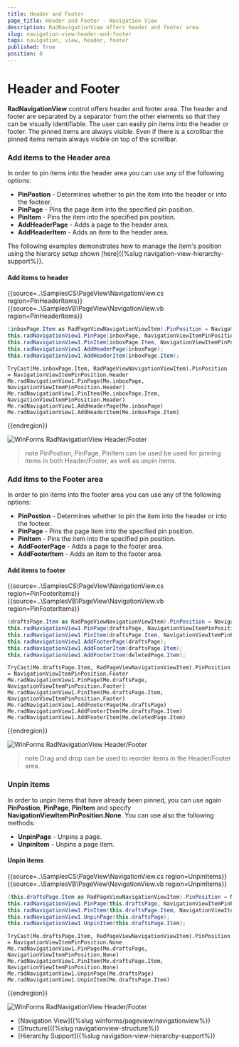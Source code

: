```yaml
---
title: Header and Footer
page_title: Header and Footer - Navigation View
description: RadNavigationView offers header and footer area.
slug: navigation-view-header-and-footer
tags: navigation, view, header, footer
published: True
position: 8
---
```


# Header and Footer

**RadNavigationView** control offers header and footer area. The header and footer are separated by a separator from the other elements so that they can be visually identifiable. The user can easily pin items into the header or footer. The pinned items are always visible. Even if there is a scrollbar the pinned items remain always visible on top of the scrollbar. 

### Add items to the Header area

In order to pin items into the header area you can use any of the following options:
* **PinPostion** - Determines whether to pin the item into the header or into the footeer.
* **PinPage** - Pins the page item into the specified pin position.
* **PinItem** - Pins the item into the specified pin position.
* **AddHeaderPage** - Adds a page to the header area.
* **AddHeaderItem** - Adds an item to the header area.

The following examples demonstrates how to manage the item's position using the hierarcy setup shown [here]({%slug navigation-view-hierarchy-support%}).

#### Add items to header

{{source=..\SamplesCS\PageView\NavigationView.cs region=PinHeaderItems}} 
{{source=..\SamplesVB\PageView\NavigationView.vb region=PinHeaderItems}} 

````C#
(inboxPage.Item as RadPageViewNavigationViewItem).PinPosition = NavigationViewItemPinPosition.Header;
this.radNavigationView1.PinPage(inboxPage, NavigationViewItemPinPosition.Header);
this.radNavigationView1.PinItem(inboxPage.Item, NavigationViewItemPinPosition.Header);
this.radNavigationView1.AddHeaderPage(inboxPage);
this.radNavigationView1.AddHeaderItem(inboxPage.Item);

````
````VB.NET
TryCast(Me.inboxPage.Item, RadPageViewNavigationViewItem).PinPosition = NavigationViewItemPinPosition.Header
Me.radNavigationView1.PinPage(Me.inboxPage, NavigationViewItemPinPosition.Header)
Me.radNavigationView1.PinItem(Me.inboxPage.Item, NavigationViewItemPinPosition.Header)
Me.radNavigationView1.AddHeaderPage(Me.inboxPage)
Me.radNavigationView1.AddHeaderItem(Me.inboxPage.Item)

````

{{endregion}}

![WinForms RadNavigationView Header/Footer](images/navigationview-header-and-footer001.png)

>note PinPostion, PinPage, PinItem can be used be used for pinning items in both Header/Footer, as well as unpin items.

### Add itms to the Footer area

In order to pin items into the footer area you can use any of the following options:
* **PinPostion** - Determines whether to pin the item into the header or into the footeer.
* **PinPage** - Pins the page item into the specified pin position.
* **PinItem** - Pins the item into the specified pin position.
* **AddFooterPage** - Adds a page to the footer area.
* **AddFooterItem** - Adds an item to the footer area.

#### Add items to footer

{{source=..\SamplesCS\PageView\NavigationView.cs region=PinFooterItems}} 
{{source=..\SamplesVB\PageView\NavigationView.vb region=PinFooterItems}} 

````C#
(draftsPage.Item as RadPageViewNavigationViewItem).PinPosition = NavigationViewItemPinPosition.Footer;
this.radNavigationView1.PinPage(draftsPage, NavigationViewItemPinPosition.Footer);
this.radNavigationView1.PinItem(draftsPage.Item, NavigationViewItemPinPosition.Footer);
this.radNavigationView1.AddFooterPage(draftsPage);
this.radNavigationView1.AddFooterItem(draftsPage.Item);
this.radNavigationView1.AddFooterItem(deletedPage.Item);

````
````VB.NET
TryCast(Me.draftsPage.Item, RadPageViewNavigationViewItem).PinPosition = NavigationViewItemPinPosition.Footer
Me.radNavigationView1.PinPage(Me.draftsPage, NavigationViewItemPinPosition.Footer)
Me.radNavigationView1.PinItem(Me.draftsPage.Item, NavigationViewItemPinPosition.Footer)
Me.radNavigationView1.AddFooterPage(Me.draftsPage)
Me.radNavigationView1.AddFooterItem(Me.draftsPage.Item)
Me.radNavigationView1.AddFooterItem(Me.deletedPage.Item)

````

{{endregion}}

![WinForms RadNavigationView Header/Footer](images/navigationview-header-and-footer002.png)

>note Drag and drop can be used to reorder items in the Header/Footer area.

### Unpin items

In order to unpin items that have already been pinned, you can use again **PinPostion**, **PinPage**, **PinItem** and specify **NavigationViewItemPinPosition.None**. You can use also the following methods:

* **UnpinPage** -  Unpins a page.
* **UnpinItem** -  Unpins a page item.

#### Unpin items

{{source=..\SamplesCS\PageView\NavigationView.cs region=UnpinItems}} 
{{source=..\SamplesVB\PageView\NavigationView.vb region=UnpinItems}} 

````C#
(this.draftsPage.Item as RadPageViewNavigationViewItem).PinPosition = NavigationViewItemPinPosition.None;
this.radNavigationView1.PinPage(this.draftsPage, NavigationViewItemPinPosition.None);
this.radNavigationView1.PinItem(this.draftsPage.Item, NavigationViewItemPinPosition.None);
this.radNavigationView1.UnpinPage(this.draftsPage);
this.radNavigationView1.UnpinItem(this.draftsPage.Item);

````
````VB.NET
TryCast(Me.draftsPage.Item, RadPageViewNavigationViewItem).PinPosition = NavigationViewItemPinPosition.None
Me.radNavigationView1.PinPage(Me.draftsPage, NavigationViewItemPinPosition.None)
Me.radNavigationView1.PinItem(Me.draftsPage.Item, NavigationViewItemPinPosition.None)
Me.radNavigationView1.UnpinPage(Me.draftsPage)
Me.radNavigationView1.UnpinItem(Me.draftsPage.Item)

````

{{endregion}}

![WinForms RadNavigationView Header/Footer](images/navigationview-header-and-footer003.png)


* [Navigation View]({%slug winforms/pageview/navigationview%})	 
* [Structure]({%slug navigationview-structure%})
* [Hierarchy Support]({%slug navigation-view-hierarchy-support%})
